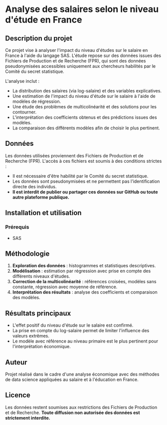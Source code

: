 # Analyse des salaires selon le niveau d'étude en France

## Description du projet

Ce projet vise à analyser l'impact du niveau d'études sur le salaire en France à l'aide du langage SAS. L'étude repose sur des données issues des Fichiers de Production et de Recherche (FPR), qui sont des données pseudonymisées accessibles uniquement aux chercheurs habilités par le Comité du secret statistique.

L'analyse inclut :

- La distribution des salaires (via log-salaire) et des variables explicatives.
- Une estimation de l'impact du niveau d'étude sur le salaire à l'aide de modèles de régression.
- Une étude des problèmes de multicolinéarité et des solutions pour les contourner.
- L'interprétation des coefficients obtenus et des prédictions issues des modèles.
- La comparaison des différents modèles afin de choisir le plus pertinent.

## Données

Les données utilisées proviennent des Fichiers de Production et de Recherche (FPR). L'accès à ces fichiers est soumis à des conditions strictes :

- Il est nécessaire d'être habilité par le Comité du secret statistique.
- Les données sont pseudonymisées et ne permettent pas l'identification directe des individus.
- **Il est interdit de publier ou partager ces données sur GitHub ou toute autre plateforme publique.**

## Installation et utilisation

### Prérequis

- SAS
  
## Méthodologie

1. **Exploration des données** : histogrammes et statistiques descriptives.
2. **Modélisation** : estimation par régression avec prise en compte des différents niveaux d'études.
3. **Correction de la multicolinéarité** : références croisées, modèles sans constante, régression avec moyenne de référence.
4. **Interprétation des résultats** : analyse des coefficients et comparaison des modèles.

## Résultats principaux

- L'effet positif du niveau d'étude sur le salaire est confirmé.
- La prise en compte du log-salaire permet de limiter l'influence des valeurs extrêmes.
- Le modèle avec référence au niveau primaire est le plus pertinent pour l'interprétation économique.

## Auteur

Projet réalisé dans le cadre d'une analyse économique avec des méthodes de data science appliquées au salaire et à l'éducation en France.

## Licence
Les données restent soumises aux restrictions des Fichiers de Production et de Recherche. **Toute diffusion non autorisée des données est strictement interdite.**

